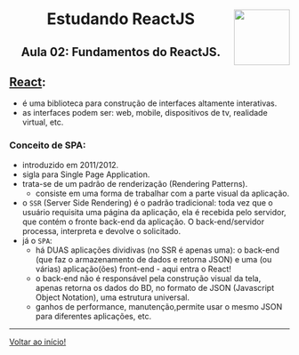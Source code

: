 <div align="center">
<a href="https://github.com/monicaquintal" target="_blank"><img align="right" height="100" src="https://cdn.jsdelivr.net/gh/devicons/devicon/icons/react/react-original.svg" /></a>
<h1>Estudando ReactJS</h1>
<h2>Aula 02: Fundamentos do ReactJS.</h2>
</div>

## [React](https://react.dev/):
- é uma biblioteca para construção de interfaces altamente interativas.
- as interfaces podem ser: web, mobile, dispositivos de tv, realidade virtual, etc.

### Conceito de SPA:
- introduzido em 2011/2012.
- sigla para Single Page Application.
- trata-se de um padrão de renderização (Rendering Patterns).
  - consiste em uma forma de trabalhar com a parte visual da aplicação.
- o `SSR` (Server Side Rendering) é o padrão tradicional: toda vez que o usuário requisita uma página da aplicação, ela é recebida pelo servidor, que contém o fronte back-end da aplicação. O back-end/servidor processa, interpreta e devolve o solicitado.
- já o `SPA`:
  - há DUAS aplicações dividivas (no SSR é apenas uma): o back-end (que faz o armazenamento de dados e retorna JSON) e uma (ou várias) aplicação(ões) front-end - aqui entra o React!
  - o back-end não é responsável pela construção visual da tela, apenas retorna os dados do BD, no formato de JSON (Javascript Object Notation), uma estrutura universal.
  - ganhos de performance, manutenção,permite usar o mesmo JSON para diferentes aplicações, etc.

---

[Voltar ao início!](https://github.com/monicaquintal/estudandoReact/)